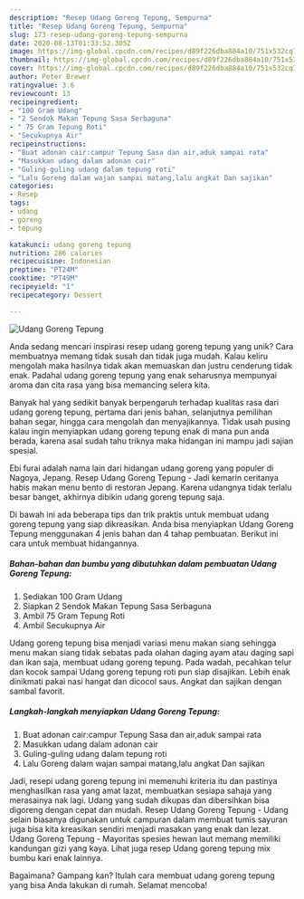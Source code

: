 ```yaml
---
description: "Resep Udang Goreng Tepung, Sempurna"
title: "Resep Udang Goreng Tepung, Sempurna"
slug: 173-resep-udang-goreng-tepung-sempurna
date: 2020-08-13T01:33:52.305Z
image: https://img-global.cpcdn.com/recipes/d89f226dba884a10/751x532cq70/udang-goreng-tepung-foto-resep-utama.jpg
thumbnail: https://img-global.cpcdn.com/recipes/d89f226dba884a10/751x532cq70/udang-goreng-tepung-foto-resep-utama.jpg
cover: https://img-global.cpcdn.com/recipes/d89f226dba884a10/751x532cq70/udang-goreng-tepung-foto-resep-utama.jpg
author: Peter Brewer
ratingvalue: 3.6
reviewcount: 13
recipeingredient:
- "100 Gram Udang"
- "2 Sendok Makan Tepung Sasa Serbaguna"
- " 75 Gram Tepung Roti"
- "Secukupnya Air"
recipeinstructions:
- "Buat adonan cair:campur Tepung Sasa dan air,aduk sampai rata"
- "Masukkan udang dalam adonan cair"
- "Guling-guling udang dalam tepung roti"
- "Lalu Goreng dalam wajan sampai matang,lalu angkat Dan sajikan"
categories:
- Resep
tags:
- udang
- goreng
- tepung

katakunci: udang goreng tepung 
nutrition: 286 calories
recipecuisine: Indonesian
preptime: "PT24M"
cooktime: "PT49M"
recipeyield: "1"
recipecategory: Dessert

---
```



![Udang Goreng Tepung](https://img-global.cpcdn.com/recipes/d89f226dba884a10/751x532cq70/udang-goreng-tepung-foto-resep-utama.jpg)

Anda sedang mencari inspirasi resep udang goreng tepung yang unik? Cara membuatnya memang tidak susah dan tidak juga mudah. Kalau keliru mengolah maka hasilnya tidak akan memuaskan dan justru cenderung tidak enak. Padahal udang goreng tepung yang enak seharusnya mempunyai aroma dan cita rasa yang bisa memancing selera kita.

Banyak hal yang sedikit banyak berpengaruh terhadap kualitas rasa dari udang goreng tepung, pertama dari jenis bahan, selanjutnya pemilihan bahan segar, hingga cara mengolah dan menyajikannya. Tidak usah pusing kalau ingin menyiapkan udang goreng tepung enak di mana pun anda berada, karena asal sudah tahu triknya maka hidangan ini mampu jadi sajian spesial.

Ebi furai adalah nama lain dari hidangan udang goreng yang populer di Nagoya, Jepang. Resep Udang Goreng Tepung - Jadi kemarin ceritanya habis makan menu bento di restoran Jepang. Karena udangnya tidak terlalu besar banget, akhirnya dibikin udang goreng tepung saja.


Di bawah ini ada beberapa tips dan trik praktis untuk membuat udang goreng tepung yang siap dikreasikan. Anda bisa menyiapkan Udang Goreng Tepung menggunakan 4 jenis bahan dan 4 tahap pembuatan. Berikut ini cara untuk membuat hidangannya.

<!--inarticleads1-->

##### Bahan-bahan dan bumbu yang dibutuhkan dalam pembuatan Udang Goreng Tepung:

1. Sediakan 100 Gram Udang
1. Siapkan 2 Sendok Makan Tepung Sasa Serbaguna
1. Ambil  75 Gram Tepung Roti
1. Ambil Secukupnya Air


Udang goreng tepung bisa menjadi variasi menu makan siang sehingga menu makan siang tidak sebatas pada olahan daging ayam atau daging sapi dan ikan saja, membuat udang goreng tepung. Pada wadah, pecahkan telur dan kocok sampai Udang goreng tepung roti pun siap disajikan. Lebih enak dinikmati pakai nasi hangat dan dicocol saus. Angkat dan sajikan dengan sambal favorit. 

<!--inarticleads2-->

##### Langkah-langkah menyiapkan Udang Goreng Tepung:

1. Buat adonan cair:campur Tepung Sasa dan air,aduk sampai rata
1. Masukkan udang dalam adonan cair
1. Guling-guling udang dalam tepung roti
1. Lalu Goreng dalam wajan sampai matang,lalu angkat Dan sajikan


Jadi, resepi udang goreng tepung ini memenuhi kriteria itu dan pastinya menghasilkan rasa yang amat lazat, membuatkan sesiapa sahaja yang merasainya nak lagi. Udang yang sudah dikupas dan dibersihkan bisa digoreng dengan cepat dan mudah. Resep Udang Goreng Tepung - Udang selain biasanya digunakan untuk campuran dalam membuat tumis sayuran juga bisa kita kreasikan sendiri menjadi masakan yang enak dan lezat. Udang Goreng Tepung - Mayoritas spesies hewan laut memang memiliki kandungan gizi yang kaya. Lihat juga resep Udang goreng tepung mix bumbu kari enak lainnya. 

Bagaimana? Gampang kan? Itulah cara membuat udang goreng tepung yang bisa Anda lakukan di rumah. Selamat mencoba!
